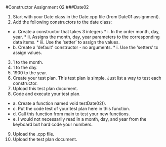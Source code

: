 #Constructor Assignment 02
###Date02
1.  Start with your Date class in the Date.cpp file (from Date01 assignment).
2.  Add the following constructors to the date class:
 - a.  Create a constructor that takes 3 integers
       * i.   In the order month, day, year.
       * ii.  Assigns the month, day, year parameters to the corresponding data items.
       * iii. Use the ‘setter’ to assign the values.
 - b.  Create a 'default' constructor - no arguments.
       * i.  Use the ‘setters’ to assign values.
3.  1 to the month.
4.  1 to the day.
5.  1900 to the year.
6.  Create your test plan.  This test plan is simple.  Just list a way to test each constructor.
7.  Upload this test plan document.
8.  Code and execute your test plan.
 - a.  Create a function named void testDate02().
 - c.  Put the code test of your test plan here in this function.
 - d.  Call this function from main to test your new functions.
 - e.  I would not necessarily read in a month, day, and year from the keyboard but hard code your numbers.
9.  Upload the .cpp file.
10. Upload the test plan document.
